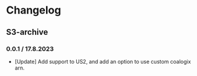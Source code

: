 # Changelog

## S3-archive

### 0.0.1 / 17.8.2023
* [Update] Add support to US2, and add an option to use custom coalogix arn.